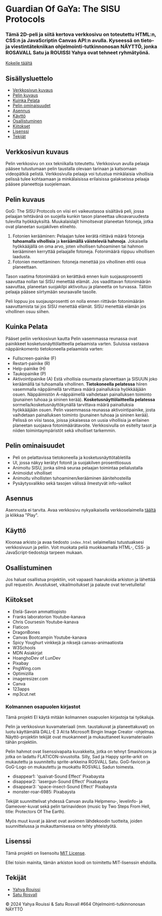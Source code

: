 # Guardian Of GaYa: The SISU Protocols

### Tämä 2D-peli ja siitä kertova verkkosivu on toteutettu HTML:n, CSS:n ja JavaScriptin Canvas API:n avulla. Kyseessä on tieto- ja viestintätekniikan ohjelmointi-tutkinnonosan NÄYTTÖ, jonka  ROSAVALL Satu ja ROUISSI Yahya ovat tehneet ryhmätyönä.

[Kokeile täältä](https://saturosvall.github.io/GoG-Sisu-Protocols/)

## Sisällysluettelo

- [Verkkosivun kuvaus](#verkkosivun-kuvaus)
- [Pelin kuvaus](#pelin-kuvaus)
- [Kuinka Pelata](#kuinka-pelata)
- [Pelin ominaisuudet](#pelin-ominaisuudet)
- [Asennus](#asennus)
- [Käyttö](#käyttö)
- [Osallistuminen](#osallistuminen)
- [Kiitokset](#kiitokset)
- [Lisenssi](#lisenssi)
- [Tekijät](#tekijät)

## Verkkosivun kuvaus

Pelin verkkosivu on xxx tekniikalla toteutettu. Verkkosivun avulla pelaaja pääsee tutustumaan pelin taustalla olevaan tarinaan ja katsomaan videopätkiä pelistä. Verkkosivulla pelaaja voi tutustua minkälaisia vihollisia pelissä tulee kohtaamaan ja minkälaisissa erilaisissa galakseissa pelaaja pääsee planeettoja suojelemaan.

## Pelin kuvaus

GoG: The SISU Protocols on viisi eri vaikeustasoa sisältävä peli, jossa pelaajan tehtävänä on suojella kunkin tason planeettaa ulkoavaruudesta tulevilta hyökkäyksiltä. Muukalaislajit himoitsevat planeetan fotoneja, jotka ovat planeetan suojakilven elinehto. 
1. Fotonien kerääminen: Pelaajan tulee kerätä riittävä määrä fotoneja **tuhoamalla vihollisia** ja **keräämällä väisteleviä hahmoja**.  Jokaisella hyökkääjällä on oma arvo, joten vihollisen tuhoaminen tai hahmon kerääminen kerryttää pelaajalle fotoneja. Fotonimäärä riippuu vihollisen laadusta. 
2. Fotonien menettäminen: fotoneja menettää jos vihollinen ehtii osua planeettaan.

Tason vaatima fotonimäärä on kerättävä ennen kuin suojausprosentti saavuttaa nollan tai SISU menettää elämät. Jos vaadittavan fotonimäärän saavuttaa, planeetan suojakilpi aktivoituu ja planeetta on turvassa. Tällöin pelaaja pääsee siirtymään seuraavalle tasolle.

Peli loppuu jos suojausprosentti on nolla ennen riittävän fotonimäärän saavuttamista tai jos SISU menettää elämät. SISU menettää elämän jos vihollinen osuu siihen.

## Kuinka Pelata

Pääset peliin verkkosivun kautta
Pelin vasemmassa reunassa ovat painikkeet kosketusnäyttölaitteella pelaamista varten. Suluissa vastaava näppäinkomento tietokoneella pelaamista varten:
- Fullscreen-painike (F)
- Restart-painike (R)
- Help-painike (H)
- Taukopainike (P)
- Aktivointipainike (A)
Estä vihollisia osumasta planeettaan ja SISUUN joko keräämällä tai tuhoamalla vihollinen.
**Tietokoneella pelatessa** hiiren vasemmalla näppäimellä tarvittava määrä painalluksia hyökkääjään osuen. Näppäimistön A-näppäimellä vaihdetaan painalluksen toiminto (punainen tuhoaa ja sininen kerää).
**Kosketusnäyttölaitteella pelatessa** sormella/kosketusnäyttökynällä tarvittava määrä painalluksia hyökkääjään osuen. Pelin vasemmassa reunassa aktivointipainike, josta vaihdetaan painalluksen toiminto (punainen tuhoaa ja sininen kerää).
Pelissä on viisi tasoa, joissa jokaisessa on uusia vihollisia ja erilainen planeetan suojaava fotonimäärätavoite.
Verkkosivulla on esitelty tasot ja niiden toimintaympäristöt sekä viholliset tarkemmin.

## Pelin ominaisuudet

- Peli on pelattavissa tietokoneella ja kosketusnäyttötabletilla
- UI, jossa näkyy kerätyt fotonit ja suojakilven prosenttiosuus 
- Animoitu SISU, jonka silmä seuraa pelaajan toimintaa pelialustalla
- Animoidut viholliset
- Animoitu vihollisten tuhoaminen/kerääminen äänitehosteilla
- Pysäytysvalikko sekä tasojen välissä ilmestyvät info-valikot

## Asennus

Asennusta ei tarvita. Avaa verkkosivu nykyaikaisella verkkoselaimella [täältä](https://saturosvall.github.io/GoG-Sisu-Protocols/) ja klikkaa "Play".

## Käyttö

Kloonaa arkisto ja avaa tiedosto `index.html` selaimellasi tutustuaksesi verkkosivuun ja peliin. Voit muokata peliä muokkaamalla HTML-, CSS- ja JavaScript-tiedostoja tarpeen mukaan.

## Osallistuminen

Jos haluat osallistua projektiin, voit vapaasti haarukoida arkiston ja lähettää pull requestin. Avustukset, vikailmoitukset ja palaute ovat tervetulleita!

## Kiitokset

- Etelä-Savon ammattiopisto
- Franks laboratorion Youtube-kanava
- Chris Coursesin Youtube-kanava
- Flaticon
- DragonBones
- Canvas Bootcampin Youtube-kanava
- Spicy Youghurt vinkkejä ja niksejä canvas-animaatiosta
- W3Schools
- MDN Asiakirjat
- HoanghoDev of LunDev
- Pixabay
- PngWing.com
- Optimizilla
- imageresizer.com
- Canva
- 123apps
- mp3cut.net

### Kolmannen osapuolen kirjastot

Tämä projekti EI käytä mitään kolmannen osapuolen kirjastoja tai työkaluja.

Pelin ja verkkosivun kuvamateriaali (mm. taustakuvat ja planeettakuvat) on luotu käyttämällä DALL-E 3 AI:ta Microsoft Bingin Image Creator -ohjelmaa. Näyttö-projektin tekijät ovat muokanneet ja mukauttaneet kuvamateriaalin tähän projektiin.

Pelin hahmot ovat lisenssivapaita kuvakkeita, jotka on tehnyt Smashicons ja jotka on ladattu FLATICON-sivustolta.
Silly, Sad ja Happy sprite-arkit on mukautettu ja suunniteltu sprite-arkkeina ROSVALL Satu.
GoG-favicon ja GoG-Logo on mukautettu ja muokattu ROSVALL Sadun toimesta.

- disappear1: 'quaivat-Sound Effect' Pixabaysta
- disappear2: 'lasergun-Sound Effect' Pixabaysta
- disappear3: 'space-insect-Sound Effect' Pixabaysta
- monster-roar-6985: Pixabaysta

Tekijät suunnittelivat yhdessä Canvan avulla Helpmenu-, levelinfo- ja Gameover-kuvat sekä pelin tarinavideon (music by Two Steps From Hell, title: Protectors Of The Earth).

Myös muut kuvat ja äänet ovat avoimen lähdekoodin tuotteita, joiden suunnittelussa ja mukauttamisessa on tehty yhteistyötä.

## Lisenssi

Tämä projekti on lisensoitu [MIT License](LISENSSI).

Ellei toisin mainita, tämän arkiston koodi on toimitettu MIT-lisenssin ehdoilla.

## Tekijät

- [Yahya Rouissi](https://github.com/Yaro101)
- [Satu Rosvall](https://github.com/saturosvall)

&copy; 2024 Yahya Rouissi & Satu Rosvall #664 Ohjelmointi-tutkinnonosan NÄYTTÖ